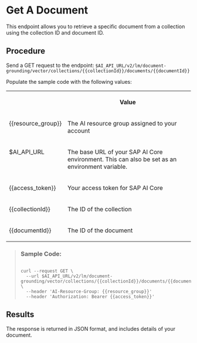 <!-- loio346f0c1db9b642f8942b0344e6fabc0b -->

# Get A Document

This endpoint allows you to retrieve a specific document from a collection using the collection ID and document ID.



## Procedure

Send a GET request to the endpoint: `$AI_API_URL/v2/lm/document-grounding/vector/collections/{{collectionId}}/documents/{{documentId}}`

Populate the sample code with the following values:


<table>
<tr>
<th valign="top">

 

</th>
<th valign="top">

Value

</th>
</tr>
<tr>
<td valign="top">

\{\{resource\_group\}\}

</td>
<td valign="top">

The AI resource group assigned to your account

</td>
</tr>
<tr>
<td valign="top">

$AI\_API\_URL

</td>
<td valign="top">

The base URL of your SAP AI Core environment. This can also be set as an environment variable.

</td>
</tr>
<tr>
<td valign="top">

\{\{access\_token\}\}

</td>
<td valign="top">

Your access token for SAP AI Core

</td>
</tr>
<tr>
<td valign="top">

\{\{collectionId\}\}

</td>
<td valign="top">

The ID of the collection

</td>
</tr>
<tr>
<td valign="top">

\{\{documentId\}\}

</td>
<td valign="top">

The ID of the document

</td>
</tr>
</table>

 > ### Sample Code:  
> ```
> 
> curl --request GET \ 
>   --url $AI_API_URL/v2/lm/document-grounding/vector/collections/{{collectionId}}/documents/{{documentId}} \
>   --header 'AI-Resource-Group: {{resource_group}}'
>   --header 'Authorization: Bearer {{access_token}}'
> ```

 

<a name="loio346f0c1db9b642f8942b0344e6fabc0b__result_x1n_pnx_vfc"/>

## Results

The response is returned in JSON format, and includes details of your document.

